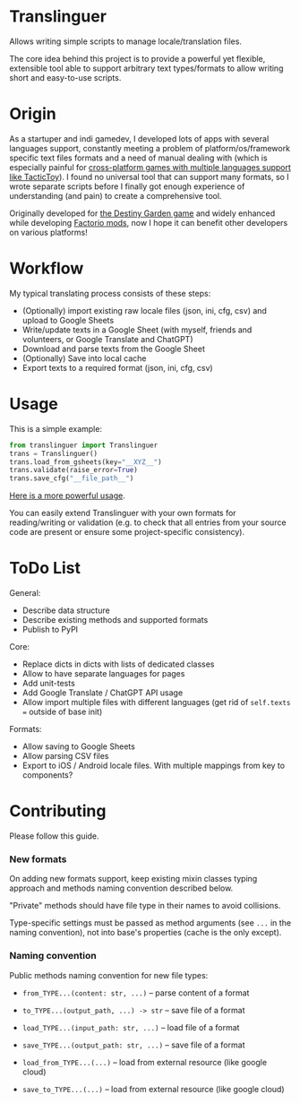 # Translinguer
Allows writing simple scripts to manage locale/translation files.

The core idea behind this project is to provide a powerful yet flexible, extensible tool able to support arbitrary text types/formats to allow writing short and easy-to-use scripts.

# Origin
As a startuper and indi gamedev, I developed lots of apps with several languages support, constantly meeting a problem of platform/os/framework specific text files formats and a need of manual dealing with (which is especially painful for [cross-platform games with multiple languages support like TacticToy](https://www.aivanf.com/en/tactictoy)). I found no universal tool that can support many formats, so I wrote separate scripts before I finally got enough experience of understanding (and pain) to create a comprehensive tool.

Originally developed for [the Destiny Garden game](https://www.aivanf.com/en/destiny-garden-1) and widely enhanced while developing [Factorio mods](https://mods.factorio.com/user/AivanF), now I hope it can benefit other developers on various platforms!


# Workflow
My typical translating process consists of these steps:

- (Optionally) import existing raw locale files (json, ini, cfg, csv) and upload to Google Sheets
- Write/update texts in a Google Sheet (with myself, friends and volunteers, or Google Translate and ChatGPT)
- Download and parse texts from the Google Sheet
- (Optionally) Save into local cache
- Export texts to a required format (json, ini, cfg, csv)

# Usage
This is a simple example:
```py
from translinguer import Translinguer
trans = Translinguer()
trans.load_from_gsheets(key="__XYZ__")
trans.validate(raise_error=True)
trans.save_cfg("__file_path__")
```

[Here is a more powerful usage](https://github.com/AivanF/factorio-Mining-Drones-Remastered/blob/main/scripts/locales.py).

You can easily extend Translinguer with your own formats for reading/writing or validation
(e.g. to check that all entries from your source code are present or ensure some project-specific consistency).


# ToDo List
General:
- Describe data structure
- Describe existing methods and supported formats
- Publish to PyPI

Core:
- Replace dicts in dicts with lists of dedicated classes
- Allow to have separate languages for pages
- Add unit-tests
- Add Google Translate / ChatGPT API usage
- Allow import multiple files with different languages (get rid of `self.texts =` outside of base init)

Formats:
- Allow saving to Google Sheets
- Allow parsing CSV files
- Export to iOS / Android locale files. With multiple mappings from key to components?


# Contributing
Please follow this guide.

### New formats

On adding new formats support, keep existing mixin classes typing approach and methods naming convention described below.

"Private" methods should have file type in their names to avoid collisions.

Type-specific settings must be passed as method arguments (see `...` in the naming convention), not into base's properties (cache is the only except).

### Naming convention

Public methods naming convention for new file types:

- `from_TYPE...(content: str, ...)` – parse content of a format
- `to_TYPE...(output_path, ...) -> str` – save file of a format

- `load_TYPE...(input_path: str, ...)` – load file of a format
- `save_TYPE...(output_path: str, ...)` – save file of a format

- `load_from_TYPE...(...)` – load from external resource (like google cloud)
- `save_to_TYPE...(...)` – load from external resource (like google cloud)

